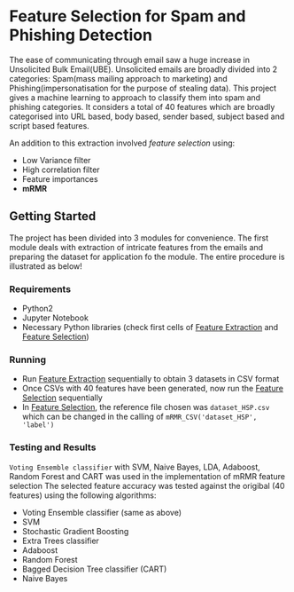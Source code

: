 # Feature Selection for Spam and Phishing Detection

The ease of communicating through email saw a huge increase in Unsolicited Bulk Email(UBE). Unsolicited emails are broadly divided into 2 categories: Spam(mass mailing approach to marketing) and Phishing(impersonatisation for the purpose of stealing data). 
This project gives a machine learning to approach to classify them into spam and phishing categories. It considers a total of 40 features which are broadly categorised into URL based, body based, sender based, subject based and script based features. 

An addition to this extraction involved _feature selection_ using:
* Low Variance filter
* High correlation filter
* Feature importances
* **mRMR**

## Getting Started

The project has been divided into 3 modules for convenience. 
The first module deals with extraction of intricate features from the emails and preparing the dataset for application fo the module.
The entire procedure is illustrated as below! 

### Requirements

* Python2
* Jupyter Notebook
* Necessary Python libraries (check first cells of [Feature Extraction](https://github.com/TushaarGVS/Phishing/blob/master/code/feature_extraction.ipynb) and [Feature Selection](https://github.com/TushaarGVS/Phishing/blob/master/code/feature_selection.ipynb))

### Running
* Run [Feature Extraction](https://github.com/TushaarGVS/Phishing/blob/master/code/feature_extraction.ipynb) sequentially to obtain 3 datasets in CSV format
* Once CSVs with 40 features have been generated, now run the [Feature Selection](https://github.com/TushaarGVS/Phishing/blob/master/code/feature_selection.ipynb) sequentially
* In [Feature Selection](https://github.com/TushaarGVS/Phishing/blob/master/code/feature_selection.ipynb), the reference file chosen was ```dataset_HSP.csv``` which can be changed in the calling of ```mRMR_CSV('dataset_HSP', 'label')```

### Testing and Results
```Voting Ensemble classifier``` with SVM, Naive Bayes, LDA, Adaboost, Random Forest and CART was used in the implementation of mRMR feature selection
The selected feature accuracy was tested against the origibal (40 features) using the following algorithms:
* Voting Ensemble classifier (same as above)
* SVM
* Stochastic Gradient Boosting
* Extra Trees classifier
* Adaboost
* Random Forest
* Bagged Decision Tree classifier (CART)
* Naive Bayes
